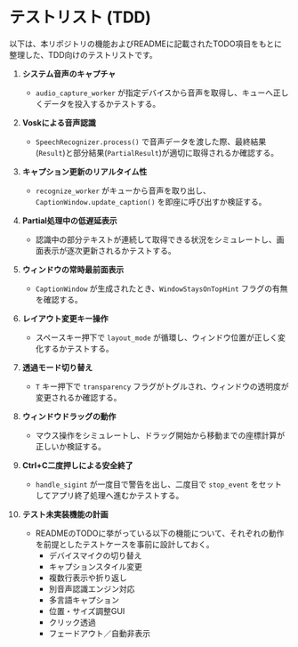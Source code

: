 # テストリスト (TDD)

以下は、本リポジトリの機能およびREADMEに記載されたTODO項目をもとに整理した、TDD向けのテストリストです。

1. **システム音声のキャプチャ**
   - `audio_capture_worker` が指定デバイスから音声を取得し、キューへ正しくデータを投入するかテストする。

2. **Voskによる音声認識**
   - `SpeechRecognizer.process()` で音声データを渡した際、最終結果(`Result`)と部分結果(`PartialResult`)が適切に取得されるか確認する。

3. **キャプション更新のリアルタイム性**
   - `recognize_worker` がキューから音声を取り出し、`CaptionWindow.update_caption()` を即座に呼び出すか検証する。

4. **Partial処理中の低遅延表示**
   - 認識中の部分テキストが連続して取得できる状況をシミュレートし、画面表示が逐次更新されるかテストする。

5. **ウィンドウの常時最前面表示**
   - `CaptionWindow` が生成されたとき、`WindowStaysOnTopHint` フラグの有無を確認する。

6. **レイアウト変更キー操作**
   - スペースキー押下で `layout_mode` が循環し、ウィンドウ位置が正しく変化するかテストする。

7. **透過モード切り替え**
   - `T` キー押下で `transparency` フラグがトグルされ、ウィンドウの透明度が変更されるか確認する。

8. **ウィンドウドラッグの動作**
   - マウス操作をシミュレートし、ドラッグ開始から移動までの座標計算が正しいか検証する。

9. **Ctrl+C二度押しによる安全終了**
   - `handle_sigint` が一度目で警告を出し、二度目で `stop_event` をセットしてアプリ終了処理へ進むかテストする。

10. **テスト未実装機能の計画**
    - READMEのTODOに挙がっている以下の機能について、それぞれの動作を前提としたテストケースを事前に設計しておく。
        - デバイスマイクの切り替え
        - キャプションスタイル変更
        - 複数行表示や折り返し
        - 別音声認識エンジン対応
        - 多言語キャプション
        - 位置・サイズ調整GUI
        - クリック透過
        - フェードアウト／自動非表示
